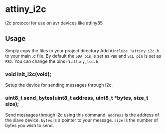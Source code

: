 # attiny_i2c
i2c protocol for use on avr devices like attiny85

## Usage
Simply copy the files to your project directory
Add `#include "attiny_i2c.h` to your main .c file.
By default the `SDA pin` is set as `PB0` and `SCL pin` is set as `PB2`.
You can change the pins in `attiny_lcd.h`

### void init_i2c(void);
Setup the device for sending messages through i2c.

### uint8_t send_bytes(uint8_t address, uint8_t *bytes, size_t size);
Send messages through i2c using this command.
`address` is the address of the slave device.
`bytes` is a pointer to your message.
`size` is the number of bytes you wish to send.
